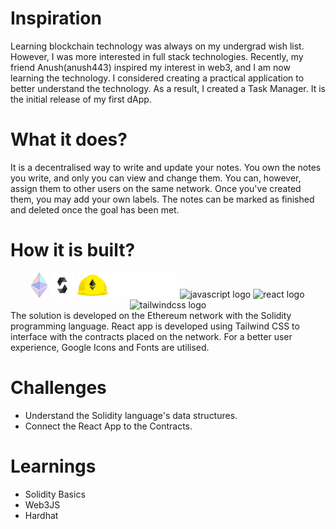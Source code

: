 
# Inspiration
Learning blockchain technology was always on my undergrad wish list. However, I was more interested in full stack technologies. Recently, my friend Anush(anush443) inspired my interest in web3, and I am now learning the technology. I considered creating a practical application to better understand the technology. As a result, I created a Task Manager. It is the initial release of my first dApp.

# What it does?
It is a decentralised way to write and update your notes. You own the notes you write, and only you can view and change them. You can, however, assign them to other users on the same network. Once you've created them, you may add your own labels. The notes can be marked as finished and deleted once the goal has been met.

# How it is built?
<div align="center">

  <img  src="https://raw.githubusercontent.com/nikitkhakholia/deNotes/main/readme-assets/ethereum.png" height="40"  alt="ethereium logo"  />
  <img src="https://raw.githubusercontent.com/nikitkhakholia/deNotes/main/readme-assets/solidity.svg" height="40"  alt="solidity logo"  />
    <img src="https://raw.githubusercontent.com/nikitkhakholia/deNotes/96db5818abd97341e986b2b4f67149e8ffe68a79/readme-assets/hardhat.svg" height="40"  alt="hardhat logo"  />
  <img src="https://cdn.jsdelivr.net/gh/devicons/devicon/icons/javascript/javascript-original.svg" height="40"  alt="javascript logo"  />
  <img src="https://cdn.jsdelivr.net/gh/devicons/devicon/icons/react/react-original.svg" height="40"  alt="react logo"  />
  <img src="https://cdn.jsdelivr.net/gh/devicons/devicon/icons/tailwindcss/tailwindcss-original-wordmark.svg" height="40"  alt="tailwindcss logo"  />

</div>
The solution is developed on the Ethereum network with the Solidity programming language. React app is developed using Tailwind CSS to interface with the contracts placed on the network. For a better user experience, Google Icons and Fonts are utilised.

# Challenges
* Understand the Solidity language's data structures. 
* Connect the React App to the Contracts.

# Learnings
* Solidity Basics
* Web3JS
* Hardhat
